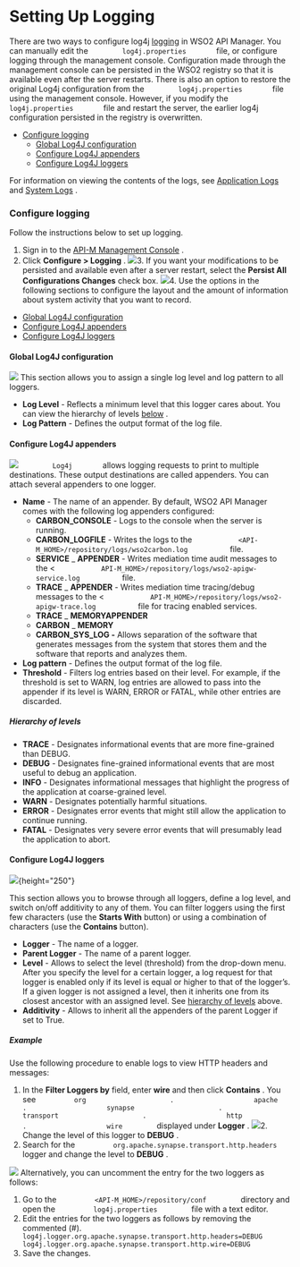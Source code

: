 # Setting Up Logging

There are two ways to configure log4j [logging](_Logging_) in WSO2 API Manager. You can manually edit the `         log4j.properties        ` file, or configure logging through the management console. Configuration made through the management console can be persisted in the WSO2 registry so that it is available even after the server restarts. There is also an option to restore the original Log4j configuration from the `         log4j.properties        ` file using the management console. However, if you modify the `         log4j.properties        ` file and restart the server, the earlier log4j configuration persisted in the registry is overwritten.

-   [Configure logging](#SettingUpLogging-Configurelogging)
    -   [Global Log4J configuration](#SettingUpLogging-GlobalLog4Jconfiguration)
    -   [Configure Log4J appenders](#SettingUpLogging-ConfigureLog4Jappenders)
    -   [Configure Log4J loggers](#SettingUpLogging-ConfigureLog4Jloggers)

For information on viewing the contents of the logs, see [Application Logs](_Application_Logs_) and [System Logs](_System_Logs_) .

### Configure logging

Follow the instructions below to set up logging.

1.  Sign in to the [API-M Management Console](https://docs.wso2.com/display/AM210/Running+the+Product#RunningtheProduct-run) .
2.  Click **Configure &gt; Logging** .
    ![](attachments/103333565/103333572.png)3.  If you want your modifications to be persisted and available even after a server restart, select the **Persist All Configurations Changes** check box.
    ![](attachments/103333565/103333571.png)4.  Use the options in the following sections to configure the layout and the amount of information about system activity that you want to record.

-   [Global Log4J configuration](#SettingUpLogging-GlobalLog4Jconfiguration)
-   [Configure Log4J appenders](#SettingUpLogging-ConfigureLog4Jappenders)
-   [Configure Log4J loggers](#SettingUpLogging-ConfigureLog4Jloggers)

#### Global Log4J configuration

![](attachments/103333565/103333570.png)
This section allows you to assign a single log level and log pattern to all loggers.

-   **Log Level** - Reflects a minimum level that this logger cares about. You can view the hierarchy of levels [below](#SettingUpLogging-Hierarchyoflevels) .
-   **Log Pattern** - Defines the output format of the log file.

#### Configure Log4J appenders

![](attachments/103333565/103333569.png)
`         Log4j        ` allows logging requests to print to multiple destinations. These output destinations are called appenders. You can attach several appenders to one logger.

-   **Name** - The name of an appender. By default, WSO2 API Manager comes with the following log appenders configured:
    -   **CARBON\_CONSOLE** - Logs to the console when the server is running.
    -   **CARBON\_LOGFILE** - Writes the logs to the `            <API-M_HOME>/repository/logs/wso2carbon.log           ` file.
    -   **SERVICE** \_ **APPENDER** - Writes mediation time audit messages to the &lt; `            API-M_HOME>/repository/logs/wso2-apigw-service.log           ` file.
    -   **TRACE** \_ **APPENDER** - Writes mediation time tracing/debug messages to the &lt; `            API-M_HOME>/repository/logs/wso2-apigw-trace.log           ` file for tracing enabled services.
    -   **TRACE** \_ **MEMORYAPPENDER**
    -   **CARBON** \_ **MEMORY**
    -   **CARBON\_SYS\_LOG -** Allows separation of the software that generates messages from the system that stores them and the software that reports and analyzes them.
-   **Log pattern** - Defines the output format of the log file.
-   **Threshold** - Filters log entries based on their level. For example, if the threshold is set to WARN, log entries are allowed to pass into the appender if its level is WARN, ERROR or FATAL, while other entries are discarded.

##### Hierarchy of levels

-   **TRACE** - Designates informational events that are more fine-grained than DEBUG.
-   **DEBUG** - Designates fine-grained informational events that are most useful to debug an application.
-   **INFO** - Designates informational messages that highlight the progress of the application at coarse-grained level.
-   **WARN** - Designates potentially harmful situations.
-   **ERROR** - Designates error events that might still allow the application to continue running.
-   **FATAL** - Designates very severe error events that will presumably lead the application to abort.

#### Configure Log4J loggers

![](attachments/103333565/103333568.png){height="250"}

This section allows you to browse through all loggers, define a log level, and switch on/off additivity to any of them. You can filter loggers using the first few characters (use the **Starts With** button) or using a combination of characters (use the **Contains** button).

-   **Logger** - The name of a logger.
-   **Parent Logger** - The name of a parent logger.
-   **Level** - Allows to select the level (threshold) from the drop-down menu. After you specify the level for a certain logger, a log request for that logger is enabled only if its level is equal or higher to that of the logger’s. If a given logger is not assigned a level, then it inherits one from its closest ancestor with an assigned level. See [hierarchy of levels](#SettingUpLogging-hierarchy) above.
-   **Additivity** - Allows to inherit all the appenders of the parent Logger if set to True.

##### Example

Use the following procedure to enable logs to view HTTP headers and messages:

1.  In the **Filter Loggers by** field, enter **wire** and then click **Contains** .
    You see `          org                     .                    apache                     .                    synapse                     .                    transport                     .                    http                     .                    wire         ` displayed under **Logger** .
    ![](attachments/103333565/103333567.png)2.  Change the level of this logger to **DEBUG** .
3.  Search for the `          org.apache.synapse.transport.http.headers         ` logger and change the level to **DEBUG** .

![](attachments/103333565/103333566.png)
Alternatively, you can uncomment the entry for the two loggers as follows:

1.  Go to the `          <API-M_HOME>/repository/conf         ` directory and open the `          log4j.properties         ` file with a text editor.
2.  Edit the entries for the two loggers as follows by removing the commented (\#).
    `          log4j.logger.org.apache.synapse.transport.http.headers=DEBUG         `
    `          log4j.logger.org.apache.synapse.transport.http.wire=DEBUG         `
3.  Save the changes.

